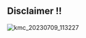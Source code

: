 ## Disclaimer !!

![kmc_20230709_113227](https://github.com/SuriyaMassMsd/Internship/assets/53015384/f284b6be-b4aa-4030-84e3-37daef1eeee8)
